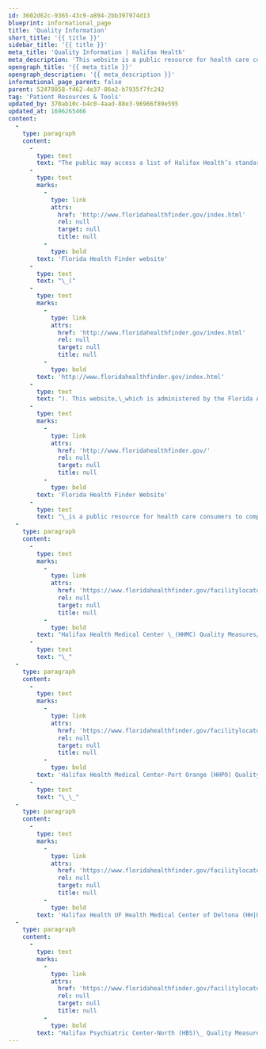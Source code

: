 ```yaml
---
id: 3602d62c-9365-43c9-a894-2bb397974d13
blueprint: informational_page
title: 'Quality Information'
short_title: '{{ title }}'
sidebar_title: '{{ title }}'
meta_title: 'Quality Information | Halifax Health'
meta_description: 'This website is a public resource for health care consumers to compare quality indicators and charges for Florida Hospitals.'
opengraph_title: '{{ meta_title }}'
opengraph_description: '{{ meta_description }}'
informational_page_parent: false
parent: 52478858-f462-4e37-86a2-b7935f7fc242
tag: 'Patient Resources & Tools'
updated_by: 370ab10c-b4c0-4aad-88e3-96966f89e595
updated_at: 1696265466
content:
  -
    type: paragraph
    content:
      -
        type: text
        text: "The public may access a list of Halifax Health’s standard hospital charges and quality indicators through the\_"
      -
        type: text
        marks:
          -
            type: link
            attrs:
              href: 'http://www.floridahealthfinder.gov/index.html'
              rel: null
              target: null
              title: null
          -
            type: bold
        text: 'Florida Health Finder website'
      -
        type: text
        text: "\_("
      -
        type: text
        marks:
          -
            type: link
            attrs:
              href: 'http://www.floridahealthfinder.gov/index.html'
              rel: null
              target: null
              title: null
          -
            type: bold
        text: 'http://www.floridahealthfinder.gov/index.html'
      -
        type: text
        text: "). This website,\_which is administered by the Florida Agency for Health Care Administration (AHCA), is a public resource for health care consumers to compare quality indicators and charges for Florida Hospitals.\_ If you have any questions about how to use the Florida Health Finder website to access Halifax Health’s standard hospital charges, or if you have any other questions about Halifax Health’s standard hospital charges, please contact Customer Service.\_The\_"
      -
        type: text
        marks:
          -
            type: link
            attrs:
              href: 'http://www.floridahealthfinder.gov/'
              rel: null
              target: null
              title: null
          -
            type: bold
        text: 'Florida Health Finder Website'
      -
        type: text
        text: "\_is a public resource for health care consumers to compare quality indicators and charges for Florida hospitals."
  -
    type: paragraph
    content:
      -
        type: text
        marks:
          -
            type: link
            attrs:
              href: 'https://www.floridahealthfinder.gov/facilitylocator/QMwPSI.aspx?id=9840&name=HALIFAX%20HEALTH%20MEDICAL%20CENTER'
              rel: null
              target: null
              title: null
          -
            type: bold
        text: "Halifax Health Medical Center \_(HHMC) Quality Measures/Patient Safety Information"
      -
        type: text
        text: "\_"
  -
    type: paragraph
    content:
      -
        type: text
        marks:
          -
            type: link
            attrs:
              href: 'https://www.floridahealthfinder.gov/facilitylocator/QMwPSI.aspx?id=165514&name=HALIFAX%20HEALTH%20MEDICAL%20CENTER-%20PORT%20ORANGE'
              rel: null
              target: null
              title: null
          -
            type: bold
        text: 'Halifax Health Medical Center-Port Orange (HHPO) Quality Measures/Patient Safety Information'
      -
        type: text
        text: "\_\_"
  -
    type: paragraph
    content:
      -
        type: text
        marks:
          -
            type: link
            attrs:
              href: 'https://www.floridahealthfinder.gov/facilitylocator/QMwPSI.aspx?id=399082&name=HALIFAX%20HEALTH%20UF%20HEALTH%20MEDICAL%20CENTER%20OF%20DELTONA'
              rel: null
              target: null
              title: null
          -
            type: bold
        text: 'Halifax Health UF Health Medical Center of Deltona (HH|UF MCD) Quality Measures/Patient Safety Information'
  -
    type: paragraph
    content:
      -
        type: text
        marks:
          -
            type: link
            attrs:
              href: 'https://www.floridahealthfinder.gov/facilitylocator/QMwPSI.aspx?id=10083&name=HALIFAX%20PSYCHIATRIC%20CENTER-NORTH'
              rel: null
              target: null
              title: null
          -
            type: bold
        text: "Halifax Psychiatric Center-North (HBS)\_ Quality Measures/Patient Safety Information"
---
```

